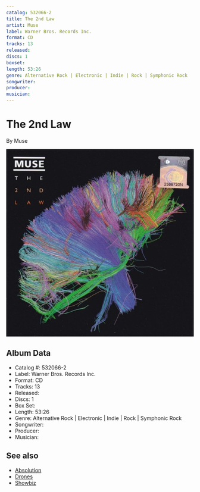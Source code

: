 ```yaml
---
catalog: 532066-2
title: The 2nd Law
artist: Muse
label: Warner Bros. Records Inc.
format: CD
tracks: 13
released: 
discs: 1
boxset: 
length: 53:26
genre: Alternative Rock | Electronic | Indie | Rock | Symphonic Rock
songwriter: 
producer: 
musician: 
---
```


# The 2nd Law

By Muse

![](../../assets/cdcovers/Muse-The_2nd_Law.png)

## Album Data

- Catalog #: 532066-2
- Label: Warner Bros. Records Inc.
- Format: CD
- Tracks: 13
- Released: 
- Discs: 1
- Box Set: 
- Length: 53:26
- Genre: Alternative Rock | Electronic | Indie | Rock | Symphonic Rock
- Songwriter: 
- Producer: 
- Musician: 


## See also

- [Absolution](Absolution.md)
- [Drones](Drones.md)
- [Showbiz](Showbiz.md)
